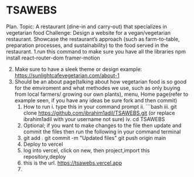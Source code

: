 # TSAWEBS
Plan.
Topic: A restaurant (dine-in and carry-out) that specializes in vegetarian food
Challenge: Design a website for a vegan/vegetarian restaurant.  Showcase the restaurant’s approach (such as farm-to-table, preparation processes, and sustainability) to the food served in the restaurant.
1.run this command to make sure you have all the libraries 
  npm install react-router-dom framer-motion

2. Make sure to have a sleek theme or design
   example: https://sunlightcafevegetarian.com/about-1
3. Should be an about page(talking about how vegetarian food is so good for the emviroment and what methodes we use, such as only buying from local farmers/ growing our own plants), menu, Home page(refer to example seen, if you have any ideas be sure fork and then commit)
   1. How to run
      i. type this in your command prompt
      ii. ```bash
      iii.  git clone https://github.com/ibrahim1adil/TSAWEBS.git
        (or replace ibrahim1adil with your username not sure)
      iv. cd TSAWEBS
    2. Optional; if you want to make changes to the file then update and commit          the files then run the following in your command terminal
    3. git add .
       git commit -m "Updated files"
       git push origin main
    4. Deploy to vercel
    5. log into vercel, click on new, then project,import this repository,deploy
    6. this is the url. https://tsawebs.vercel.app
    7. 


